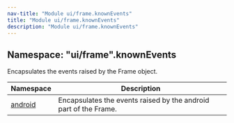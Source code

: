 ```yaml
---
nav-title: "Module ui/frame.knownEvents"
title: "Module ui/frame.knownEvents"
description: "Module ui/frame.knownEvents"
---
```

## Namespace: "ui/frame".knownEvents
Encapsulates the events raised by the Frame object.

Namespace | Description
------|------------
[android](../../../../ui/frame/knownEvents/android/) | Encapsulates the events raised by the android part of the Frame.
